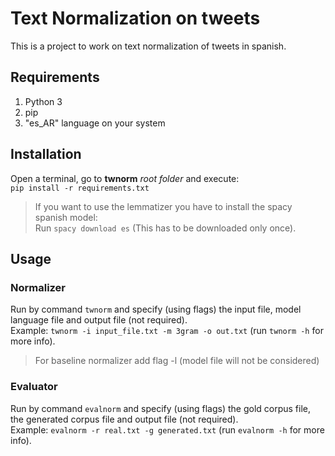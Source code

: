 # Text Normalization on tweets

This is a project to work on text normalization of tweets in spanish.

## Requirements
1. Python 3
2. pip
3. "es_AR" language on your system

## Installation
Open a terminal, go to **twnorm** *root folder* and execute:  
`pip install -r requirements.txt`

>If you want to use the lemmatizer you have to install the spacy spanish model:  
>Run `spacy download es` (This has to be downloaded only once).

## Usage
### Normalizer
Run by command `twnorm` and specify (using flags) the input file, model
language file and output file (not required).  
Example: `twnorm -i input_file.txt -m 3gram -o out.txt`
(run `twnorm -h` for more info).
>For baseline normalizer add flag -l (model file will not be considered)

### Evaluator
Run by command `evalnorm` and specify (using flags) the gold corpus file, the
generated corpus file and output file (not required).  
Example: `evalnorm -r real.txt -g generated.txt`
(run `evalnorm -h` for more info).
